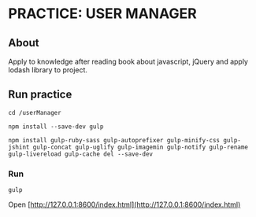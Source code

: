 # PRACTICE: USER MANAGER

## About

Apply to knowledge after reading book about javascript, jQuery and apply lodash library to project.

## Run practice

`cd /userManager`

`npm install --save-dev gulp`

`npm install gulp-ruby-sass gulp-autoprefixer gulp-minify-css gulp-jshint gulp-concat gulp-uglify gulp-imagemin gulp-notify gulp-rename gulp-livereload gulp-cache del --save-dev`

### Run

`gulp`

Open [http://127.0.0.1:8600/index.html](http://127.0.0.1:8600/index.html)